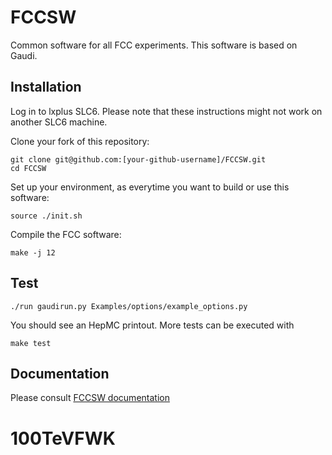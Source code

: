 FCCSW
=====

Common software for all FCC experiments.
This software is based on Gaudi.


Installation
------------

Log in to lxplus SLC6. Please note that these instructions might not work on another SLC6 machine.

Clone your fork of this repository:

~~~{.sh}
git clone git@github.com:[your-github-username]/FCCSW.git
cd FCCSW
~~~

Set up your environment, as everytime you want to build or use this software:

~~~{.sh}
source ./init.sh
~~~

Compile the FCC software:

~~~{.sh}
make -j 12
~~~

Test
----

~~~{.sh}
./run gaudirun.py Examples/options/example_options.py
~~~

You should see an HepMC printout. More tests can be executed with

~~~{.sh}
make test
~~~


Documentation
----

Please consult [FCCSW documentation](http://fccsw.web.cern.ch/fccsw/)
# 100TeVFWK
